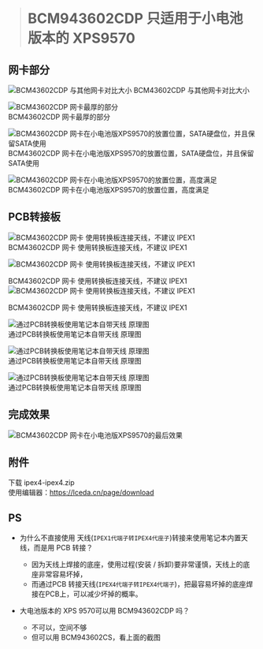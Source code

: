 > # BCM943602CDP 只适用于小电池版本的 XPS9570

## 网卡部分
![BCM43602CDP 与其他网卡对比大小](2CDP_0.png) 
BCM43602CDP 与其他网卡对比大小  


![BCM43602CDP 网卡最厚的部分](2CDP_1.png)  
BCM43602CDP 网卡最厚的部分  

![BCM43602CDP 网卡在小电池版XPS9570的放置位置，SATA硬盘位，并且保留SATA使用](2CDP_3.png) 
BCM43602CDP 网卡在小电池版XPS9570的放置位置，SATA硬盘位，并且保留SATA使用

![BCM43602CDP 网卡在小电池版XPS9570的放置位置，高度满足](2CDP_4.png)  
BCM43602CDP 网卡在小电池版XPS9570的放置位置，高度满足



## PCB转接板
![BCM43602CDP 网卡 使用转换板连接天线，不建议 IPEX1 ](2CDP_5.png)  
BCM43602CDP 网卡 使用转换板连接天线，不建议 IPEX1  

![BCM43602CDP 网卡 使用转换板连接天线，不建议 IPEX1 ](2CDP_6.png)  

BCM43602CDP 网卡 使用转换板连接天线，不建议 IPEX1  
![BCM43602CDP 网卡 使用转换板连接天线，不建议 IPEX1 ](2CDP_7.png)  

BCM43602CDP 网卡 使用转换板连接天线，不建议 IPEX1  

![通过PCB转换板使用笔记本自带天线 原理图 ](IPEX4_IPEX4.png)   
通过PCB转换板使用笔记本自带天线 原理图  

![通过PCB转换板使用笔记本自带天线 原理图 ](2CDP_8.png)   
通过PCB转换板使用笔记本自带天线 原理图  

![通过PCB转换板使用笔记本自带天线 原理图 ](2CDP_9.png)   
通过PCB转换板使用笔记本自带天线 原理图  

## 完成效果
![BCM43602CDP 网卡在小电池版XPS9570的最后效果](2CDP_10.png)  


## 附件
下载 ipex4-ipex4.zip  
使用编辑器：https://lceda.cn/page/download 

## PS
 - 为什么不直接使用 天线(`IPEX1代端子转IPEX4代座子`)转接来使用笔记本内置天线，而是用 PCB 转接？
   - 因为天线上焊接的底座，使用过程(安装 / 拆卸)要非常谨慎，天线上的底座非常容易坏掉，
   - 而通过PCB 转接天线(`IPEX4代端子转IPEX4代端子`)，把最容易坏掉的底座焊接在PCB上，可以减少坏掉的概率。

 - 大电池版本的 XPS 9570可以用 BCM943602CDP 吗？
   - 不可以，空间不够
   - 但可以用 BCM943602CS，看上面的截图





